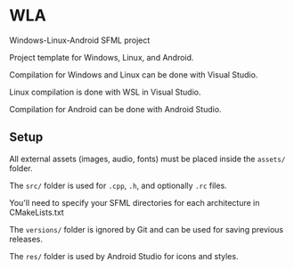 # WLA
Windows-Linux-Android SFML project

Project template for Windows, Linux, and Android.

Compilation for Windows and Linux can be done with Visual Studio.

Linux compilation is done with WSL in Visual Studio.

Compilation for Android can be done with Android Studio.

## Setup

All external assets (images, audio, fonts) must be placed inside the `assets/` folder.

The `src/` folder is used for `.cpp`, `.h`, and optionally `.rc` files. 

You'll need to specify your SFML directories for each architecture in CMakeLists.txt

The `versions/` folder is ignored by Git and can be used for saving previous releases.

The `res/` folder is used by Android Studio for icons and styles.
